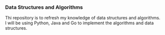 ### Data Structures and Algorithms


Thi repository is to refresh my knowledge of data structures and algorithms.
 I will be using Python, Java and Go to implement the algorithms and data structures. 